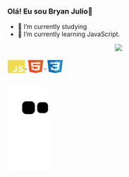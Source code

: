 ### Olá! Eu sou Bryan Julio👋



- 🔭 I’m currently studying
- 🌱 I’m currently learning JavaScript.

<div align="center">
  <a href="https://github.com/bryanjulio">
  <img height="180em" src="https://github-readme-stats.vercel.app/api/top-langs/?username=bryanjulio&layout=compact&langs_count=7&theme=dark"/>
</div>

<div style="display: inline_block"><br>
  <img align="center" alt="Rafa-Js" height="30" width="40" src="https://raw.githubusercontent.com/devicons/devicon/master/icons/javascript/javascript-plain.svg">
  <img align="center" alt="Rafa-HTML" height="30" width="40" src="https://raw.githubusercontent.com/devicons/devicon/master/icons/html5/html5-original.svg"> 
  <img align="center" alt="Rafa-CSS" height="30" width="40" src="https://raw.githubusercontent.com/devicons/devicon/master/icons/css3/css3-original.svg">
 
 
</div>

 ##
 
<div> 


 
  ![Snake animation](https://github.com/rafaballerini/rafaballerini/blob/output/github-contribution-grid-snake.svg)
 
</div>
